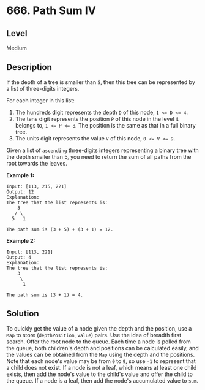 ﻿# 666. Path Sum IV
## Level
Medium

## Description
If the depth of a tree is smaller than `5`, then this tree can be represented by a list of three-digits integers.

For each integer in this list:

1. The hundreds digit represents the depth `D` of this node, `1 <= D <= 4`.
2. The tens digit represents the position `P` of this node in the level it belongs to, `1 <= P <= 8`. The position is the same as that in a full binary tree.
3. The units digit represents the value `V` of this node, `0 <= V <= 9`.
 

Given a list of `ascending` three-digits integers representing a binary tree with the depth smaller than 5, you need to return the sum of all paths from the root towards the leaves.

**Example 1:**
```
Input: [113, 215, 221]
Output: 12
Explanation: 
The tree that the list represents is:
    3
   / \
  5   1

The path sum is (3 + 5) + (3 + 1) = 12.
```
**Example 2:**
```
Input: [113, 221]
Output: 4
Explanation: 
The tree that the list represents is: 
    3
     \
      1

The path sum is (3 + 1) = 4.
```

## Solution
To quickly get the value of a node given the depth and the position, use a `Map` to store (`depthPosition`, `value`) pairs.
Use the idea of breadth first search. Offer the root node to the queue.
Each time a node is polled from the queue, both children's depth and positions can be calculated easily, and the values can be obtained from the `Map` using the depth and the positions.
Note that each node's value may be from `0` to `9`, so use `-1` to represent that a child does not exist.
If a node is not a leaf, which means at least one child exists, then add the node's value to the child's value and offer the child to the queue.
If a node is a leaf, then add the node's accumulated value to `sum`.
